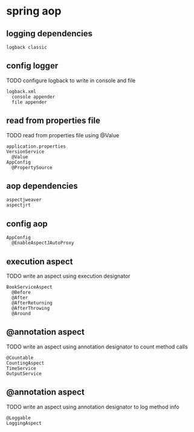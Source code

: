 # spring aop

## logging dependencies

    logback classic

## config logger

TODO configure logback to write in console and file

    logback.xml      
      console appender
      file appender

## read from properties file

TODO read from properties file using @Value

    application.properties
    VersionService
      @Value
    AppConfig
      @PropertySource

## aop dependencies

    aspectjweaver
    aspectjrt

## config aop

    AppConfig
      @EnableAspectJAutoProxy

## execution aspect

TODO write an aspect using execution designator

    BookServiceAspect
      @Before
      @After
      @AfterReturning
      @AfterThrowing
      @Around

## @annotation aspect

TODO write an aspect using annotation designator to count method calls

    @Countable
    CountingAspect
    TimeService
    OutputService

## @annotation aspect

TODO write an aspect using annotation designator to log method info

    @Loggable
    LoggingAspect
